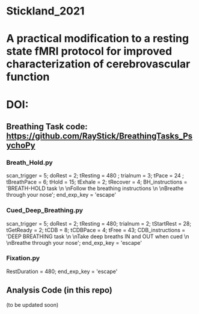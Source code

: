 # Stickland_2021

# A practical modification to a resting state fMRI protocol for improved characterization of cerebrovascular function

# DOI: 

## Breathing Task code: https://github.com/RayStick/BreathingTasks_PsychoPy

### Breath_Hold.py

scan_trigger = 5; doRest = 2; tResting = 480 ; trialnum = 3; tPace = 24 ; tBreathPace = 6; tHold = 15; tExhale = 2; tRecover = 4; BH_instructions = 'BREATH-HOLD task \n \nFollow the breathing instructions \n \nBreathe through your nose'; end_exp_key = 'escape'

### Cued_Deep_Breathing.py

scan_trigger = 5; doRest = 2; tResting = 480; trialnum = 2; tStartRest = 28; tGetReady = 2; tCDB = 8; tCDBPace = 4; tFree = 43; CDB_instructions = 'DEEP BREATHING task \n \nTake deep breaths IN and OUT when cued \n \nBreathe through your nose'; end_exp_key = 'escape'

### Fixation.py

RestDuration = 480; end_exp_key = 'escape'

## Analysis Code (in this repo)

(to be updated soon)

